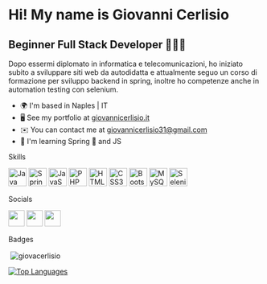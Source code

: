 Hi! My name is Giovanni Cerlisio
=========================================================================================================================================

Beginner Full Stack Developer 👨🏻‍💻
----------------

Dopo essermi diplomato in informatica e telecomunicazioni, ho iniziato subito a sviluppare siti web da autodidatta e attualmente seguo un corso di formazione per sviluppo backend in spring, inoltre ho competenze anche in automation testing con selenium.

* 🌍  I'm based in Naples | IT
* 🖥️  See my portfolio at [giovannicerlisio.it](http://www.giovannicerlisio.it)
* ✉️  You can contact me at [giovannicerlisio31@gmail.com](mailto:giovannicerlisio31@gmail.com)
* 🧠  I'm learning Spring 🍃 and JS

Skills

<p align="left">
<a href="https://www.oracle.com/java/" target="_blank" rel="noreferrer"><img src="https://raw.githubusercontent.com/danielcranney/readme-generator/main/public/icons/skills/java-colored.svg" width="36" height="36" alt="Java" /></a>
<a href="https://spring.io/" target="_blank" rel="noreferrer"><img src="https://seeklogo.com/images/S/spring-logo-9A2BC78AAF-seeklogo.com.png" width="36" height="36" alt="Spring" /></a>
<a href="https://developer.mozilla.org/en-US/docs/Web/JavaScript" target="_blank" rel="noreferrer"><img src="https://raw.githubusercontent.com/danielcranney/readme-generator/main/public/icons/skills/javascript-colored.svg" width="36" height="36" alt="JavaScript" /></a>
<a href="https://www.php.net/" target="_blank" rel="noreferrer"><img src="https://raw.githubusercontent.com/danielcranney/readme-generator/main/public/icons/skills/php-colored.svg" width="36" height="36" alt="PHP" /></a>
<a href="https://developer.mozilla.org/en-US/docs/Glossary/HTML5" target="_blank" rel="noreferrer"><img src="https://raw.githubusercontent.com/danielcranney/readme-generator/main/public/icons/skills/html5-colored.svg" width="36" height="36" alt="HTML5" /></a>
<a href="https://www.w3.org/TR/CSS/#css" target="_blank" rel="noreferrer"><img src="https://raw.githubusercontent.com/danielcranney/readme-generator/main/public/icons/skills/css3-colored.svg" width="36" height="36" alt="CSS3" /></a>
<a href="https://getbootstrap.com/" target="_blank" rel="noreferrer"><img src="https://raw.githubusercontent.com/danielcranney/readme-generator/main/public/icons/skills/bootstrap-colored.svg" width="36" height="36" alt="Bootstrap" /></a>
<a href="https://www.mysql.com/" target="_blank" rel="noreferrer"><img src="https://raw.githubusercontent.com/danielcranney/readme-generator/main/public/icons/skills/mysql-colored.svg" width="36" height="36" alt="MySQL" /></a>
<a href="https://www.selenium.dev/" target="_blank" rel="noreferrer"><img src="https://avatars0.githubusercontent.com/u/983927?v=3&s=400" width="36" height="36" alt="Selenium" /></a>

Socials

<p align="left"> <a href="https://www.github.com/giovacerlisio" target="_blank" rel="noreferrer"><img src="https://raw.githubusercontent.com/danielcranney/readme-generator/main/public/icons/socials/github.svg" width="32" height="32" /></a> <a href="https://www.linkedin.com/in/giovanni-cerlisio-109727227/" target="_blank" rel="noreferrer"><img src="https://raw.githubusercontent.com/danielcranney/readme-generator/main/public/icons/socials/linkedin.svg" width="32" height="32" /></a> <a href="https://www.twitter.com/cerlisiogiova" target="_blank" rel="noreferrer"><img src="https://raw.githubusercontent.com/danielcranney/readme-generator/main/public/icons/socials/twitter.svg" width="32" height="32" /></a></p>
Badges

<p>&nbsp;<img align="center" src="https://github-readme-stats.vercel.app/api?username=giovacerlisio&show_icons=true&locale=en" alt="giovacerlisio" /></p>

<a href="https://github.com/giovacerlisio" align="left"><img src="https://github-readme-stats.vercel.app/api/top-langs/?username=giovacerlisio&langs_count=10&title_color=f97316&text_color=ffffff&icon_color=f97316&bg_color=1c1917&hide_border=true&locale=en&custom_title=Top%20%Languages" alt="Top Languages" /></a>
